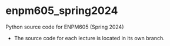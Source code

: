 # enpm605_spring2024

Python source code for ENPM605 (Spring 2024)
 - The source code for each lecture is located in its own branch.
